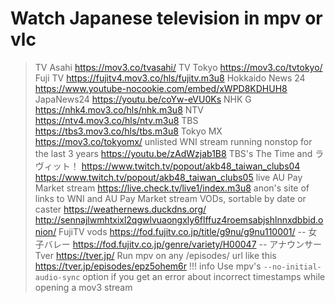 # Watch Japanese television in mpv or vlc
>TV Asahi
https://mov3.co/tvasahi/
>TV Tokyo
https://mov3.co/tvtokyo/
>Fuji TV
https://fujitv4.mov3.co/hls/fujitv.m3u8
>Hokkaido News 24
https://www.youtube-nocookie.com/embed/xWPD8KDHUH8
>JapaNews24
https://youtu.be/coYw-eVU0Ks
>NHK G
https://nhk4.mov3.co/hls/nhk.m3u8
>NTV
https://ntv4.mov3.co/hls/ntv.m3u8
>TBS
https://tbs3.mov3.co/hls/tbs.m3u8
>Tokyo MX
https://mov3.co/tokyomx/
>unlisted WNI stream running nonstop for the last 3 years
https://youtu.be/zAdWzjab1B8
>TBS's The Time and ラヴィット！
https://www.twitch.tv/popout/akb48_taiwan_clubs04
https://www.twitch.tv/popout/akb48_taiwan_clubs05
>live AU Pay Market stream
https://live.check.tv/live1/index.m3u8
>anon's site of links to WNI and AU Pay Market stream VODs, sortable by date or caster
https://weathernews.duckdns.org/
http://sennajlwmhtxixl2qgwlvuaongxly6flffuz4roemsabjshlnnxdbbid.onion/
>FujiTV vods
https://fod.fujitv.co.jp/title/g9nu/g9nu110001/ -- 女子バレー
https://fod.fujitv.co.jp/genre/variety/H00047 --  アナウンサー
>Tver
https://tver.jp/
Run mpv on any /episodes/ url like this https://tver.jp/episodes/epz5ohem6r
!!! info
	Use mpv's `--no-initial-audio-sync` option if you get an error about incorrect timestamps while opening a mov3 stream